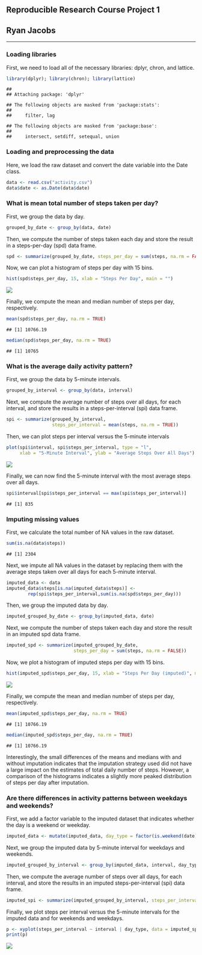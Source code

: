 ## Reproducible Research Course Project 1  
Ryan Jacobs
------------------------------------------------------------------
------------------------------------------------------------------
### Loading libraries

First, we need to load all of the necessary libraries: dplyr, chron, and lattice.

```r
library(dplyr); library(chron); library(lattice)
```

```
## 
## Attaching package: 'dplyr'
```

```
## The following objects are masked from 'package:stats':
## 
##     filter, lag
```

```
## The following objects are masked from 'package:base':
## 
##     intersect, setdiff, setequal, union
```

### Loading and preprocessing the data

Here, we load the raw dataset and convert the date variable into the Date class.

```r
data <- read.csv("activity.csv")
data$date <- as.Date(data$date)
```

### What is mean total number of steps taken per day?

First, we group the data by day.

```r
grouped_by_date <- group_by(data, date)
```

Then, we compute the number of steps taken each day and store the result in a steps-per-day (spd) data frame.

```r
spd <- summarize(grouped_by_date, steps_per_day = sum(steps, na.rm = FALSE))
```

Now, we can plot a histogram of steps per day with 15 bins.

```r
hist(spd$steps_per_day, 15, xlab = "Steps Per Day", main = "")
```

![](PA1_template_files/figure-html/unnamed-chunk-5-1.png)<!-- -->

Finally, we compute the mean and median number of steps per day, respectively.

```r
mean(spd$steps_per_day, na.rm = TRUE)
```

```
## [1] 10766.19
```

```r
median(spd$steps_per_day, na.rm = TRUE)
```

```
## [1] 10765
```

### What is the average daily activity pattern?

First, we group the data by 5-minute intervals.

```r
grouped_by_interval <- group_by(data, interval)
```

Next, we compute the average number of steps over all days, for each interval, and store the results in a steps-per-interval (spi) data frame.

```r
spi <- summarize(grouped_by_interval, 
                 steps_per_interval = mean(steps, na.rm = TRUE))
```

Then, we can plot steps per interval versus the 5-minute intervals

```r
plot(spi$interval, spi$steps_per_interval, type = "l", 
     xlab = "5-Minute Interval", ylab = "Average Steps Over All Days")
```

![](PA1_template_files/figure-html/unnamed-chunk-9-1.png)<!-- -->

Finally, we can now find the 5-minute interval with the most average steps over all days.

```r
spi$interval[spi$steps_per_interval == max(spi$steps_per_interval)]
```

```
## [1] 835
```

### Imputing missing values

First, we calculate the total number of NA values in the raw dataset.

```r
sum(is.na(data$steps))
```

```
## [1] 2304
```

Next, we impute all NA values in the dataset by replacing them with the average steps taken over all days for each 5-minute interval.

```r
imputed_data <- data
imputed_data$steps[is.na(imputed_data$steps)] <-
        rep(spi$steps_per_interval,sum(is.na(spd$steps_per_day)))
```

Then, we group the imputed data by day.

```r
imputed_grouped_by_date <- group_by(imputed_data, date)
```

Next, we compute the number of steps taken each day and store the result in an imputed spd data frame.

```r
imputed_spd <- summarize(imputed_grouped_by_date, 
                         steps_per_day = sum(steps, na.rm = FALSE))
```

Now, we plot a histogram of imputed steps per day with 15 bins.

```r
hist(imputed_spd$steps_per_day, 15, xlab = "Steps Per Day (imputed)", main = "")
```

![](PA1_template_files/figure-html/unnamed-chunk-15-1.png)<!-- -->

Finally, we compute the mean and median number of steps per day, respectively.

```r
mean(imputed_spd$steps_per_day, na.rm = TRUE)
```

```
## [1] 10766.19
```

```r
median(imputed_spd$steps_per_day, na.rm = TRUE)
```

```
## [1] 10766.19
```
Interestingly, the small differences of the means and medians with and without imputation indicates that the imputation strategy used did not have a large impact on the estimates of total daily number of steps. However, a comparison of the histograms indicates a slightly more peaked distribution of steps per day after imputation.

### Are there differences in activity patterns between weekdays and weekends?

First, we add a factor variable to the imputed dataset that indicates whether the day is a weekend or weekday.

```r
imputed_data <- mutate(imputed_data, day_type = factor(is.weekend(date), labels = c("Weekday", "Weekend")))
```

Next, we group the imputed data by 5-minute interval for weekdays and weekends.

```r
imputed_grouped_by_interval <- group_by(imputed_data, interval, day_type)
```

Then, we compute the average number of steps over all days, for each interval, and store the results in an imputed steps-per-interval (spi) data frame.

```r
imputed_spi <- summarize(imputed_grouped_by_interval, steps_per_interval = mean(steps, na.rm = TRUE))
```

Finally, we plot steps per interval versus the 5-minute intervals for the imputed data and for weekends and weekdays.

```r
p <- xyplot(steps_per_interval ~ interval | day_type, data = imputed_spi, type = "l", xlab = "5-Minute Interval", ylab = "Average Steps Over All Days", layout = c(1,2))
print(p)
```

![](PA1_template_files/figure-html/unnamed-chunk-20-1.png)<!-- -->
